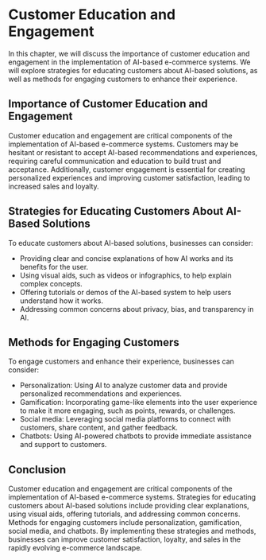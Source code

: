 Customer Education and Engagement
=================================================================================

In this chapter, we will discuss the importance of customer education and engagement in the implementation of AI-based e-commerce systems. We will explore strategies for educating customers about AI-based solutions, as well as methods for engaging customers to enhance their experience.

Importance of Customer Education and Engagement
-----------------------------------------------

Customer education and engagement are critical components of the implementation of AI-based e-commerce systems. Customers may be hesitant or resistant to accept AI-based recommendations and experiences, requiring careful communication and education to build trust and acceptance. Additionally, customer engagement is essential for creating personalized experiences and improving customer satisfaction, leading to increased sales and loyalty.

Strategies for Educating Customers About AI-Based Solutions
-----------------------------------------------------------

To educate customers about AI-based solutions, businesses can consider:

* Providing clear and concise explanations of how AI works and its benefits for the user.
* Using visual aids, such as videos or infographics, to help explain complex concepts.
* Offering tutorials or demos of the AI-based system to help users understand how it works.
* Addressing common concerns about privacy, bias, and transparency in AI.

Methods for Engaging Customers
------------------------------

To engage customers and enhance their experience, businesses can consider:

* Personalization: Using AI to analyze customer data and provide personalized recommendations and experiences.
* Gamification: Incorporating game-like elements into the user experience to make it more engaging, such as points, rewards, or challenges.
* Social media: Leveraging social media platforms to connect with customers, share content, and gather feedback.
* Chatbots: Using AI-powered chatbots to provide immediate assistance and support to customers.

Conclusion
----------

Customer education and engagement are critical components of the implementation of AI-based e-commerce systems. Strategies for educating customers about AI-based solutions include providing clear explanations, using visual aids, offering tutorials, and addressing common concerns. Methods for engaging customers include personalization, gamification, social media, and chatbots. By implementing these strategies and methods, businesses can improve customer satisfaction, loyalty, and sales in the rapidly evolving e-commerce landscape.
